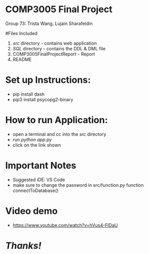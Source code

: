# COMP3005 Final Project
Group 73: Trista Wang, Lujain Sharafeldin

#Files Included
1.  _src_ directory - contains web application 
2. _SQL_ directory - contains the DDL & DML file
3. COMP3005FinalProjectReport - Report
4. README

# Set up Instructions:
- pip install dash
- pip3 install psycopg2-binary

# How to run Application:
- open a terminal and cc into the _src_ directory
- run _python app.py_
- click on the link shown

# Important Notes
- Suggested iDE: VS Code
- make sure to change the password in src/function.py function connectToDatabase()

# Video demo
- https://www.youtube.com/watch?v=hVus4-FlDaU
  
# _Thanks!_

